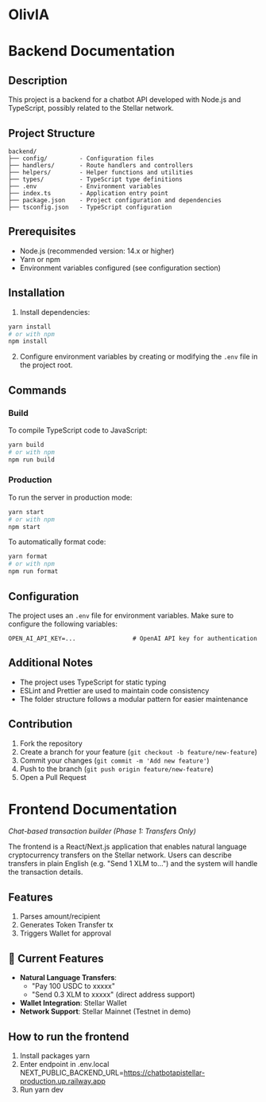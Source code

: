 # OlivIA

# Backend Documentation

## Description
This project is a backend for a chatbot API developed with Node.js and TypeScript, possibly related to the Stellar network.

## Project Structure

```
backend/
├── config/         - Configuration files
├── handlers/       - Route handlers and controllers
├── helpers/        - Helper functions and utilities
├── types/          - TypeScript type definitions
├── .env            - Environment variables
├── index.ts        - Application entry point
├── package.json    - Project configuration and dependencies
├── tsconfig.json   - TypeScript configuration
```

## Prerequisites
- Node.js (recommended version: 14.x or higher)
- Yarn or npm
- Environment variables configured (see configuration section)

## Installation

1. Install dependencies:
```bash
yarn install
# or with npm
npm install
```

2. Configure environment variables by creating or modifying the `.env` file in the project root.

## Commands

### Build
To compile TypeScript code to JavaScript:
```bash
yarn build
# or with npm
npm run build
```

### Production
To run the server in production mode:
```bash
yarn start
# or with npm
npm start
```

To automatically format code:
```bash
yarn format
# or with npm
npm run format
```

## Configuration
The project uses an `.env` file for environment variables. Make sure to configure the following variables:

```
OPEN_AI_API_KEY=...                # OpenAI API key for authentication
```

## Additional Notes
- The project uses TypeScript for static typing
- ESLint and Prettier are used to maintain code consistency
- The folder structure follows a modular pattern for easier maintenance

## Contribution
1. Fork the repository
2. Create a branch for your feature (`git checkout -b feature/new-feature`)
3. Commit your changes (`git commit -m 'Add new feature'`)
4. Push to the branch (`git push origin feature/new-feature`)
5. Open a Pull Request

# Frontend Documentation

_Chat-based transaction builder (Phase 1: Transfers Only)_

The frontend is a React/Next.js application that enables natural language cryptocurrency transfers on the Stellar network. Users can describe transfers in plain English (e.g. "Send 1 XLM to...") and the system will handle the transaction details.

## Features

1. Parses amount/recipient
2. Generates Token Transfer tx
3. Triggers Wallet for approval

## 🚀 Current Features

- **Natural Language Transfers**:
  - "Pay 100 USDC to xxxxx"
  - "Send 0.3 XLM to xxxxx" (direct address support)
- **Wallet Integration**: Stellar Wallet
- **Network Support**: Stellar Mainnet (Testnet in demo)

## How to run the frontend

1. Install packages
yarn
2. Enter endpoint in .env.local
NEXT_PUBLIC_BACKEND_URL=https://chatbotapistellar-production.up.railway.app
3. Run
yarn dev